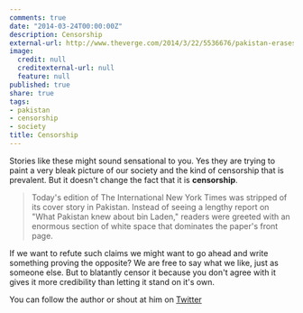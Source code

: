 ```yaml
---
comments: true
date: "2014-03-24T00:00:00Z"
description: Censorship
external-url: http://www.theverge.com/2014/3/22/5536676/pakistan-erases-international-new-york-times-cover-story
image:
  credit: null
  creditexternal-url: null
  feature: null
published: true
share: true
tags:
- pakistan
- censorship
- society
title: Censorship
---
```


Stories like these might sound sensational to you. Yes they are trying to paint a very bleak picture of our society and the kind of censorship that is prevalent. But it doesn't change the fact that it is **censorship**.

> Today's edition of The International New York Times was stripped of its cover story in Pakistan. Instead of seeing a lengthy report on "What Pakistan knew about bin Laden," readers were greeted with an enormous section of white space that dominates the paper's front page.

If we want to refute such claims we might want to go ahead and write something proving the opposite? We are free to say what we like, just as someone else. But to blatantly censor it because you don't agree with it gives it more credibility than letting it stand on it's own.

You can follow the author or shout at him on [Twitter](https://twitter.com/abijango)
	